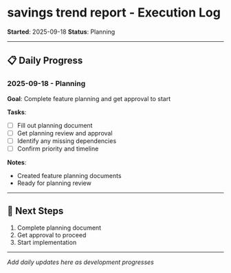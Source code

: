 # savings trend report - Execution Log

**Started**: 2025-09-18
**Status**: Planning

---

## 📋 **Daily Progress**

### **2025-09-18 - Planning**
**Goal**: Complete feature planning and get approval to start

**Tasks**:
- [ ] Fill out planning document
- [ ] Get planning review and approval
- [ ] Identify any missing dependencies
- [ ] Confirm priority and timeline

**Notes**:
- Created feature planning documents
- Ready for planning review

---

## 🎯 **Next Steps**
1. Complete planning document
2. Get approval to proceed
3. Start implementation

---

*Add daily updates here as development progresses*
